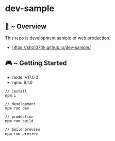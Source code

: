 # dev-sample

## 👾 ~ Overview

This repo is development sample of web production.

- https://sho1374k.github.io/dev-sample/

## 🎮 ~ Getting Started

- node: v17.0.0
- npm: 8.1.0

```
// install
npm i

// development
npm run dev

// production
npm run build

// build preview
npm run preview
```
